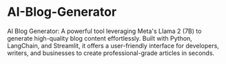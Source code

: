 # AI-Blog-Generator
AI Blog Generator: A powerful tool leveraging Meta's Llama 2 (7B) to generate high-quality blog content effortlessly. Built with Python, LangChain, and Streamlit, it offers a user-friendly interface for developers, writers, and businesses to create professional-grade articles in seconds.
